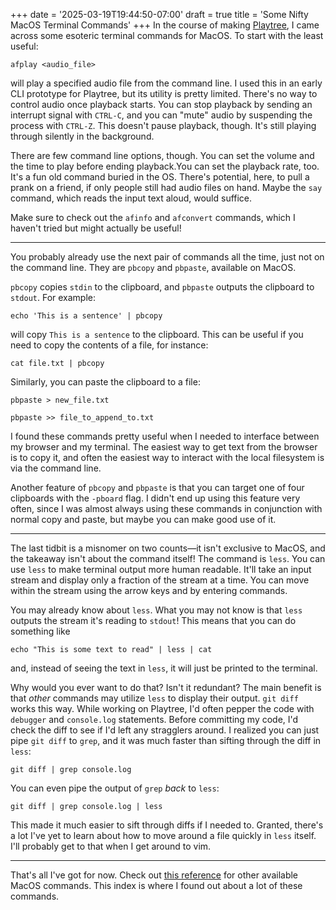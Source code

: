 +++
date = '2025-03-19T19:44:50-07:00'
draft = true
title = 'Some Nifty MacOS Terminal Commands'
+++
In the course of making [Playtree](/posts/playtree-technical-overview), I came across some esoteric terminal commands for MacOS. To start with the least useful:
```
afplay <audio_file>
```
will play a specified audio file from the command line. I used this in an early CLI prototype for Playtree, but its utility is pretty limited. There's no way to control audio once playback starts. You can stop playback by sending an interrupt signal with `CTRL-C`, and you can "mute" audio by suspending the process with `CTRL-Z`. This doesn't pause playback, though. It's still playing through silently in the background.

There are few command line options, though. You can set the volume and the time to play before ending playback.You can set the playback rate, too. It's a fun old command buried in the OS. There's potential, here, to pull a prank on a friend, if only people still had audio files on hand. Maybe the `say` command, which reads the input text aloud, would suffice.

Make sure to check out the `afinfo` and `afconvert` commands, which I haven't tried but might actually be useful!

---

You probably already use the next pair of commands all the time, just not on the command line. They are `pbcopy` and `pbpaste`, available on MacOS.

`pbcopy` copies `stdin` to the clipboard, and `pbpaste` outputs the clipboard to `stdout`. For example:

```
echo 'This is a sentence' | pbcopy
```
will copy `This is a sentence` to the clipboard. This can be useful if you need to copy the contents of a file, for instance:
```
cat file.txt | pbcopy
```

Similarly, you can paste the clipboard to a file:
```
pbpaste > new_file.txt
```
```
pbpaste >> file_to_append_to.txt
```

I found these commands pretty useful when I needed to interface between my browser and my terminal. The easiest way to get text from the browser is to copy it, and often the easiest way to interact with the local filesystem is via the command line.

Another feature of `pbcopy` and `pbpaste` is that you can target one of four clipboards with the `-pboard` flag. I didn't end up using this feature very often, since I was almost always using these commands in conjunction with normal copy and paste, but maybe you can make good use of it.

---

The last tidbit is a misnomer on two counts—it isn't exclusive to MacOS, and the takeaway isn't about the command itself! The command is `less`. You can use `less` to make terminal output more human readable. It'll take an input stream and display only a fraction of the stream at a time. You can move within the stream using the arrow keys and by entering commands.

You may already know about `less`. What you may not know is that `less` outputs the stream it's reading to `stdout`! This means that you can do something like
```
echo "This is some text to read" | less | cat
```
and, instead of seeing the text in `less`, it will just be printed to the terminal.

Why would you ever want to do that? Isn't it redundant? The main benefit is that *other* commands may utilize `less` to display their output. `git diff` works this way. While working on Playtree, I'd often pepper the code with `debugger` and `console.log` statements. Before committing my code, I'd check the diff to see if I'd left any stragglers around. I realized you can just pipe `git diff` to `grep`, and it was much faster than sifting through the diff in `less`:
```
git diff | grep console.log
```

You can even pipe the output of `grep` *back* to `less`:
```
git diff | grep console.log | less
```

This made it much easier to sift through diffs if I needed to. Granted, there's a lot I've yet to learn about how to move around a file quickly in `less` itself. I'll probably get to that when I get around to vim.

---

That's all I've got for now. Check out [this reference](https://ss64.com/mac/) for other available MacOS commands. This index is where I found out about a lot of these commands.
